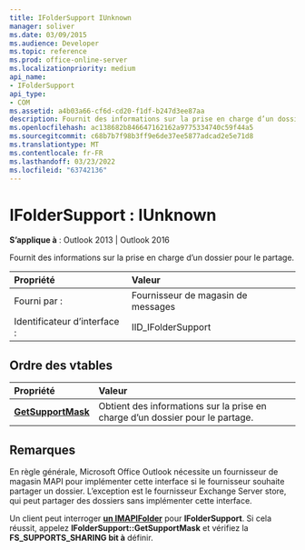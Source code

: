 ```yaml
---
title: IFolderSupport IUnknown
manager: soliver
ms.date: 03/09/2015
ms.audience: Developer
ms.topic: reference
ms.prod: office-online-server
ms.localizationpriority: medium
api_name:
- IFolderSupport
api_type:
- COM
ms.assetid: a4b03a66-cf6d-cd20-f1df-b247d3ee87aa
description: Fournit des informations sur la prise en charge d’un dossier pour le partage. En règle générale, Outlook un fournisseur de magasin MAPI implémente cette interface pour partager un dossier.
ms.openlocfilehash: ac138682b846647162162a9775334740c59f44a5
ms.sourcegitcommit: c68b7b7f98b3ff9e6de37ee5877adcad2e5e71d8
ms.translationtype: MT
ms.contentlocale: fr-FR
ms.lasthandoff: 03/23/2022
ms.locfileid: "63742136"
---
```

# <a name="ifoldersupport--iunknown"></a>IFolderSupport : IUnknown

  
  
**S’applique à** : Outlook 2013 | Outlook 2016 
  
Fournit des informations sur la prise en charge d’un dossier pour le partage.
  
|Propriété |Valeur |
|:-----|:-----|
|Fourni par :  <br/> |Fournisseur de magasin de messages  <br/> |
|Identificateur d’interface :  <br/> |IID_IFolderSupport  <br/> |
   
## <a name="vtable-order"></a>Ordre des vtables

|Propriété |Valeur |
|:-----|:-----|
|**[GetSupportMask](ifoldersupport-getsupportmask.md)** <br/> |Obtient des informations sur la prise en charge d’un dossier pour le partage. |
   
## <a name="remarks"></a>Remarques

En règle générale, Microsoft Office Outlook nécessite un fournisseur de magasin MAPI pour implémenter cette interface si le fournisseur souhaite partager un dossier. L’exception est le fournisseur Exchange Server store, qui peut partager des dossiers sans implémenter cette interface.
  
Un client peut interroger **[un IMAPIFolder](imapifolderimapicontainer.md)** pour **IFolderSupport**. Si cela réussit, appelez **IFolderSupport::GetSupportMask** et vérifiez la **FS_SUPPORTS_SHARING bit à** définir. 
  

